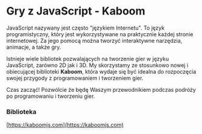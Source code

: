 # Gry z JavaScript - Kaboom

JavaScript nazywany jest często "językiem Internetu". To język programistyczny, który jest wykorzystywane na praktycznie każdej stronie internetowej. Za jego pomocą można tworzyć interaktywne narzędzia, animacje, a także gry. 

Istnieje wiele bibliotek pozwalających na tworzenie gier w języku JavaScript, zarówno 2D jak i 3D. My skorzystamy ze stosunkowo nowej i obiecującej biblioteki **Kaboom**, która wydaje się być idealna do rozpoczęcia swojej przygody z programowaniem i tworzeniem gier.

Czas zacząć! Pozwólcie że będę Waszym przewodnikiem podczas podróży po programowaniu i tworzeniu gier.

### Biblioteka

[https://kaboomjs.com](https://kaboomjs.com)
